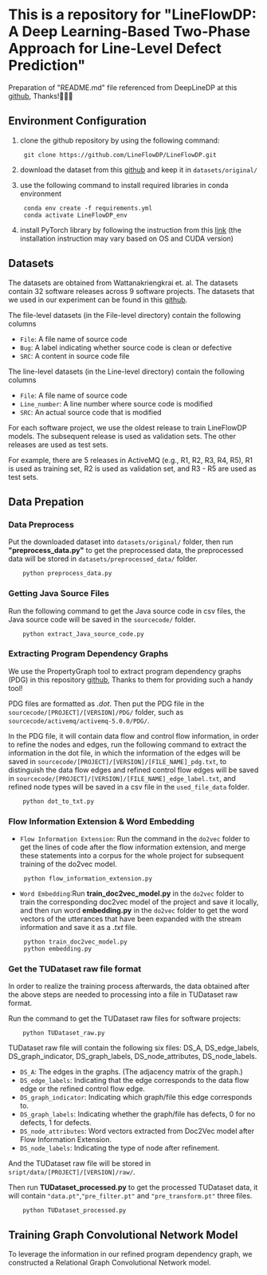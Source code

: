 
# This is a repository for "LineFlowDP: A Deep Learning-Based Two-Phase Approach for Line-Level Defect Prediction"
  
Preparation of "README.md" file referenced from DeepLineDP at this [github](https://github.com/awsm-research/DeepLineDP), Thanks!🥰🥰🥰

  
## Environment Configuration
  
1. clone the github repository by using the following command:

		git clone https://github.com/LineFlowDP/LineFlowDP.git

2. download the dataset from this [github](https://github.com/awsm-research/line-level-defect-prediction) and keep it in `datasets/original/`

3. use the following command to install required libraries in conda environment

		conda env create -f requirements.yml
		conda activate LineFlowDP_env

4. install PyTorch library by following the instruction from this [link](https://pytorch.org/) (the installation instruction may vary based on OS and CUDA version)
  
## Datasets

The datasets are obtained from Wattanakriengkrai et. al. The datasets contain 32 software releases across 9 software projects. The datasets that we used in our experiment can be found in this [github](https://github.com/awsm-research/line-level-defect-prediction).

The file-level datasets (in the File-level directory) contain the following columns

 - `File`: A file name of source code
 - `Bug`: A label indicating whether source code is clean or defective
 - `SRC`: A content in source code file

The line-level datasets (in the Line-level directory) contain the following columns
 - `File`: A file name of source code
 - `Line_number`: A line number where source code is modified
 - `SRC`: An actual source code that is modified

For each software project, we use the oldest release to train LineFlowDP models. The subsequent release is used as validation sets. The other releases are used as test sets.

For example, there are 5 releases in ActiveMQ (e.g., R1, R2, R3, R4, R5), R1 is used as training set, R2 is used as validation set, and R3 - R5 are used as test sets.


## Data Prepation

### Data Preprocess

Put the downloaded dataset into `datasets/original/` folder, then run **"preprocess_data.py"** to get the preprocessed data, the preprocessed data will be stored in `datasets/preprocessed_data/` folder.

		python preprocess_data.py

### Getting Java Source Files

Run the following command to get the Java source code in csv files, the Java source code will be saved in the `sourcecode/` folder.
		
		python extract_Java_source_code.py

### Extracting Program Dependency Graphs

We use the PropertyGraph tool to extract program dependency graphs (PDG) in this repository  [github](https://github.com/Zanbrachrissik/PropertyGraph), Thanks to them for providing such a handy tool!

PDG files are formatted as *.dot*. Then put the PDG file in the `sourcecode/[PROJECT]/[VERSION]/PDG/` folder, such as `sourcecode/activemq/activemq-5.0.0/PDG/`.

In the PDG file, it will contain data flow and control flow information, in order to refine the nodes and edges, run the following command to extract the information in the dot file, in which the information of the edges will be saved in `sourcecode/[PROJECT]/[VERSION]/[FILE_NAME]_pdg.txt`, to distinguish the data flow edges and refined control flow edges will be saved in `sourcecode/[PROJECT]/[VERSION]/[FILE_NAME]_edge_label.txt`, and refined node types will be saved in a csv file in the `used_file_data` folder.

		python dot_to_txt.py

### Flow Information Extension & Word Embedding

 - `Flow Information Extension`: Run the command in the `do2vec` folder to get the lines of code after the flow information extension, and merge these statements into a corpus for the whole project for subsequent training of the do2vec model.
 
		python flow_information_extension.py
 
 - `Word Embedding`:Run **train_doc2vec_model.py** in the `do2vec` folder to train the corresponding doc2vec model of the project and save it locally, and then run word **embedding.py** in the `do2vec` folder to get the word vectors of the utterances that have been expanded with the stream information and save it as a *.txt* file.
 
		python train_doc2vec_model.py
		python embedding.py

### Get the TUDataset raw file format

In order to realize the training process afterwards, the data obtained after the above steps are needed to processing into a file in TUDataset raw format.

Run the command to get the TUDataset raw files for software projects:

		python TUDataset_raw.py

TUDataset raw file will contain the following six files: DS_A, DS_edge_labels, DS_graph_indicator, DS_graph_labels, DS_node_attributes, DS_node_labels.

 - `DS_A`: The edges in the graphs. (The adjacency matrix of the graph.)
 - `DS_edge_labels`: Indicating that the edge corresponds to the data flow edge or the refined control flow edge.
 - `DS_graph_indicator`: Indicating which graph/file this edge corresponds to.
 - `DS_graph_labels`: Indicating whether the graph/file has defects, 0 for no defects, 1 for defects.
 - `DS_node_attributes`: Word vectors extracted from Doc2Vec model after Flow Information Extension.
 - `DS_node_labels`: Indicating the type of node after refinement.
 
And the TUDataset raw file will be stored in `sript/data/[PROJECT]/[VERSION]/raw/`.
 
Then run **TUDataset_processed.py** to get the processed TUDataset data, it will contain `"data.pt"`,`"pre_filter.pt"` and `"pre_transform.pt"` three files.

		python TUDataset_processed.py

## Training Graph Convolutional Network Model

To leverage the information in our refined program dependency graph, we constructed a Relational Graph Convolutional Network model.



